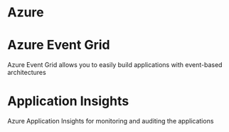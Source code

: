 # Azure

# Azure Event Grid 

Azure Event Grid allows you to easily build applications with event-based architectures


# Application Insights

Azure
Application Insights for monitoring and auditing the applications
